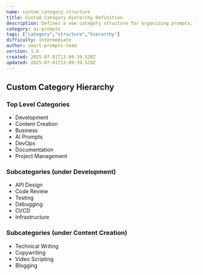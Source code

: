 ```yaml
---
name: custom_category_structure
title: Custom Category Hierarchy Definition
description: Defines a new category structure for organizing prompts. This serves as the foundation for creating nested categories and prompts.
category: ai-prompts
tags: ["category","structure","hierarchy"]
difficulty: intermediate
author: smart-prompts-team
version: 1.0
created: 2025-07-01T13:09:39.528Z
updated: 2025-07-01T13:09:39.529Z
---
```


## Custom Category Hierarchy

### Top Level Categories
- Development
- Content Creation
- Business
- AI Prompts
- DevOps
- Documentation
- Project Management

### Subcategories (under Development)
- API Design
- Code Review
- Testing
- Debugging
- CI/CD
- Infrastructure

### Subcategories (under Content Creation)
- Technical Writing
- Copywriting
- Video Scripting
- Blogging